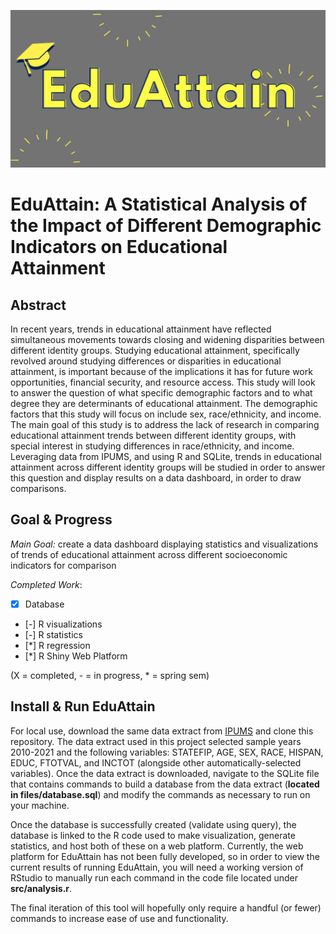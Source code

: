 ![eduattain header](files/eduattain.jpg)

# EduAttain: A Statistical Analysis of the Impact of Different Demographic Indicators on Educational Attainment

## Abstract

In recent years, trends in educational attainment have reflected simultaneous movements towards closing and widening disparities between different identity groups. Studying educational attainment, specifically revolved around studying differences or disparities in educational attainment, is important because of the implications it has for future work opportunities, financial security, and resource access. This study will look to answer the question of what specific demographic factors and to what degree they are determinants of educational attainment. The demographic factors that this study will focus on include sex, race/ethnicity, and income. The main goal of this study is to address the lack of research in comparing educational attainment trends between different identity groups, with special interest in studying differences in race/ethnicity, and income. Leveraging data from IPUMS, and using R and SQLite, trends in educational attainment across different identity groups will be studied in order to answer this question and display results on a data dashboard, in order to draw comparisons.

## Goal & Progress

*Main Goal:* create a data dashboard displaying statistics and visualizations of trends of educational attainment across different socioeconomic indicators for comparison

*Completed Work*:

- [X] Database
- [-] R visualizations
- [-] R statistics
- [*] R regression
- [*] R Shiny Web Platform

(X = completed, - = in progress, * = spring sem)

## Install & Run EduAttain

For local use, download the same data extract from [IPUMS](https://cps.ipums.org/cps/) and clone this repository. The data extract used in this project selected sample years 2010-2021 and the following variables: STATEFIP, AGE, SEX, RACE, HISPAN, EDUC, FTOTVAL, and INCTOT (alongside other automatically-selected variables). Once the data extract is downloaded, navigate to the SQLite file that contains commands to build a database from the data extract (**located in files/database.sql**) and modify the commands as necessary to run on your machine.

Once the database is successfully created (validate using query), the database is linked to the R code used to make visualization, generate statistics, and host both of these on a web platform. Currently, the web platform for EduAttain has not been fully developed, so in order to view the current results of running EduAttain, you will need a working version of RStudio to manually run each command in the code file located under **src/analysis.r**. 

The final iteration of this tool will hopefully only require a handful (or fewer) commands to increase ease of use and functionality.
